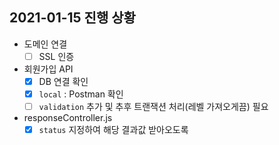 ## 2021-01-15 진행 상황

- 도메인 연결
    - [ ] SSL 인증
- 회원가입 API
    - [x] DB 연결 확인
    - [x] `local` : Postman 확인
    - [ ] `validation` 추가 및 추후 트랜잭션 처리(레벨 가져오게끔) 필요
- responseController.js
    - [x] `status` 지정하여 해당 결과값 받아오도록